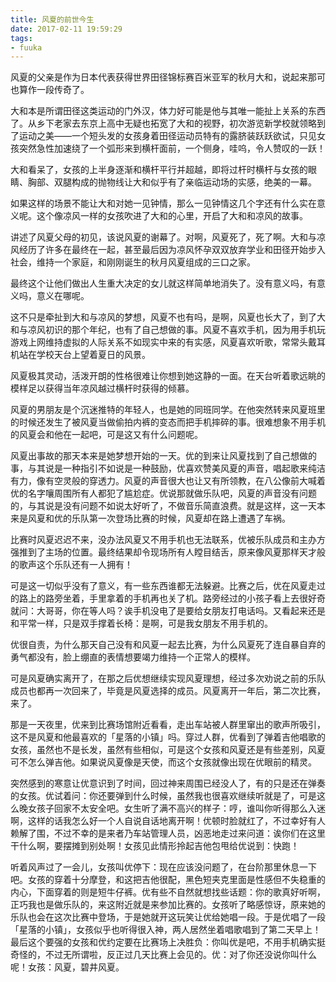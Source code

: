```yaml
---
title: 风夏的前世今生
date: 2017-02-11 19:59:29
tags:
- fuuka
---
```


风夏的父亲是作为日本代表获得世界田径锦标赛百米亚军的秋月大和，说起来那可也算作一段传奇了。

大和本是所谓田径这类运动的门外汉，体力好可能是他与其唯一能扯上关系的东西了。从乡下老家去东京上高中无疑也拓宽了大和的视野，初次游览新学校就领略到了运动之美——一个短头发的女孩身着田径运动员特有的露脐装跃跃欲试，只见女孩突然急性加速绕了一个弧形来到横杆面前，一个侧身，哇呜，令人赞叹的一跃！

大和看呆了，女孩的上半身逐渐和横杆平行并超越，即将过杆时横杆与女孩的眼睛、胸部、双腿构成的抛物线让大和似乎有了亲临运动场的实感，绝美的一幕。

如果这样的场景不能让大和对她一见钟情，那么一见钟情这几个字还有什么实在意义呢。这个像凉风一样的女孩吹进了大和的心里，开启了大和和凉风的故事。

讲述了风夏父母的初见，该说风夏的谢幕了。对啊，风夏死了，死了啊。大和与凉风经历了许多在最终在一起，甚至最后因为凉风怀孕双双放弃学业和田径开始步入社会，维持一个家庭，和刚刚诞生的秋月风夏组成的三口之家。

最终这个让他们做出人生重大决定的女儿就这样简单地消失了。没有意义吗，有意义吗，意义在哪呢。

这不只是牵扯到大和与凉风的梦想，风夏不也有吗，是啊，风夏也长大了，到了大和与凉风初识的那个年纪，也有了自己想做的事。风夏不喜欢手机，因为用手机玩游戏上网维持虚拟的人际关系不如现实中来的有实感，风夏喜欢听歌，常常头戴耳机站在学校天台上望着夏日的风景。

风夏极其灵动，活泼开朗的性格很难让你想到她这静的一面。在天台听着歌远眺的模样足以获得当年凉风越过横杆时获得的倾慕。

风夏的男朋友是个沉迷推特的年轻人，也是她的同班同学。在他突然转来风夏班里的时候还发生了被风夏当做偷拍内裤的变态而把手机摔碎的事。很难想象不用手机的风夏会和他在一起吧，可是这又有什么问题呢。

风夏出事故的那天本来是她梦想开始的一天。优的到来让风夏找到了自己想做的事，与其说是一种指引不如说是一种鼓励，优喜欢赞美风夏的声音，唱起歌来纯洁有力，像有空灵般的穿透力。风夏的声音很大也让又有所领教，在八公像前大喊着优的名字嚷周围所有人都犯了尴尬症。优说那就做乐队吧，风夏的声音没有问题的，与其说是没有问题不如说太好听了，不做音乐简直浪费。就是这样，这一天本来是风夏和优的乐队第一次登场比赛的时候，风夏却在路上遭遇了车祸。

比赛时风夏迟迟不来，没办法风夏又不用手机也无法联系，优被乐队成员和主办方强推到了主场的位置。最终结果却令现场所有人瞠目结舌，原来像风夏那样天才般的歌声这个乐队还有一人拥有！

可是这一切似乎没有了意义，有一些东西谁都无法躲避。比赛之后，优在风夏走过的路上的路旁坐着，手里拿着的手机再也关了机。路旁经过的小孩子看上去很好奇就问：大哥哥，你在等人吗？诶手机没电了是要给女朋友打电话吗。又看起来还是和平常一样，只是双手撑着长椅：是啊，可是我女朋友不用手机的。

优很自责，为什么那天自己没有和风夏一起去比赛，为什么风夏死了连自暴自弃的勇气都没有，脸上绷直的表情想要竭力维持一个正常人的模样。

可是风夏确实离开了，在那之后优想继续实现风夏理想，经过多次劝说之前的乐队成员也都再一次回来了，毕竟是风夏选择的成员。风夏离开一年后，第二次比赛，来了。

那是一天夜里，优来到比赛场馆附近看看，走出车站被人群里窜出的歌声所吸引，这不是风夏和他最喜欢的「星落的小镇」吗。穿过人群，优看到了弹着吉他唱歌的女孩，虽然也不是长发，虽然有些相似，可是这个女孩和风夏还是有些差别，风夏可不怎么弹吉他。如果说风夏像是天使，而这个女孩就像出现在优眼前的精灵。

突然感到的寒意让优意识到了时间，回过神来周围已经没人了，有的只是还在弹奏的女孩。优试着问：你还要弹到什么时候，虽然我也很喜欢继续听就是了，可是这么晚女孩子回家不太安全吧。女生听了满不高兴的样子：哼，谁叫你听得那么入迷啊，这样的话我怎么好一个人自说自话地离开啊！优顿时脸就红了，不过幸好有人赖解了围，不过不幸的是来者乃车站管理人员，凶恶地走过来问道：诶你们在这里干什么啊，要摆摊到别处啊！女孩见此情形拎起吉他包甩给优说到：快跑！

听着风声过了一会儿，女孩叫优停下：现在应该没问题了，在台阶那里休息一下吧。女孩的穿着十分摩登，和这把吉他很配，黑色短夹克里面是性感但不失稳重的内心，下面穿着的则是短牛仔裤。优有些不自然就想找些话题：你的歌真好听啊，正巧我也是做乐队的，来这附近就是来参加比赛的。女孩听了略感惊讶，原来她的乐队也会在这次比赛中登场，于是她就开这玩笑让优给她唱一段。于是优唱了一段「星落的小镇」，女孩似乎也听得很入神，两人居然坐着唱歌唱到了第二天早上！最后这个要强的女孩和优约定要在比赛场上决胜负：你叫优是吧，不用手机确实挺奇怪的，不过无所谓啦，反正过几天比赛上会见的。优：对了你还没说你叫什么呢！女孩：风夏，碧井风夏。
